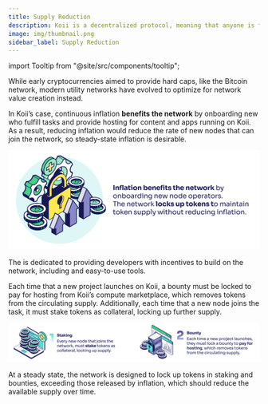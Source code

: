```yaml
---
title: Supply Reduction
description: Koii is a decentralized protocol, meaning that anyone is free to fork the code and build their own version for a specific purpose.
image: img/thumbnail.png
sidebar_label: Supply Reduction
---
```


import Tooltip from "@site/src/components/tooltip";

While early cryptocurrencies aimed to provide hard caps, like the Bitcoin network, modern utility networks have evolved to optimize for network value creation instead.

In Koii’s case, continuous inflation **benefits the network** by onboarding new <Tooltip text="node operators"/> who fulfill tasks and provide hosting for content and apps running on Koii. As a result, reducing inflation would reduce the rate of new nodes that can join the network, so steady-state inflation is desirable.&#x20;

![banner](img/Supply%20Reduction%402x.svg)

The <Tooltip text="Koii Foundation"/> is dedicated to providing developers with incentives to build on the network, including <Tooltip text="grants"/> and easy-to-use tools.

Each time that a new project launches on Koii, a bounty must be locked to pay for hosting from Koii’s compute marketplace, which removes tokens from the circulating supply. Additionally, each time that a new node joins the task, it must stake tokens as collateral, locking up further supply.&#x20;

![Supply Reduction](img/Supply%20Reduction%202%402x.svg)

At a steady state, the network is designed to lock up tokens in staking and bounties, exceeding those released by inflation, which should reduce the available supply over time.

